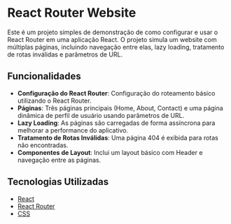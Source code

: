 # React Router Website

Este é um projeto simples de demonstração de como configurar e usar o React Router em uma aplicação React. O projeto simula um website com múltiplas páginas, incluindo navegação entre elas, lazy loading, tratamento de rotas inválidas e parâmetros de URL.

## Funcionalidades

- **Configuração do React Router**: Configuração do roteamento básico utilizando o React Router.
- **Páginas**: Três páginas principais (Home, About, Contact) e uma página dinâmica de perfil de usuário usando parâmetros de URL.
- **Lazy Loading**: As páginas são carregadas de forma assíncrona para melhorar a performance do aplicativo.
- **Tratamento de Rotas Inválidas**: Uma página 404 é exibida para rotas não encontradas.
- **Componentes de Layout**: Inclui um layout básico com Header e navegação entre as páginas.

## Tecnologias Utilizadas

- [React](https://reactjs.org/)
- [React Router](https://reactrouter.com/)
- [CSS](https://developer.mozilla.org/en-US/docs/Web/CSS)


